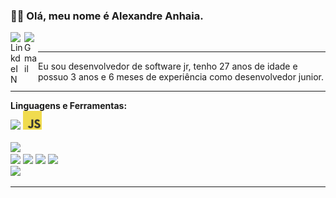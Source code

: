 ### 👋🏾 Olá, meu nome é Alexandre Anhaia.

<a target="_blank" href="https://www.linkedin.com/in/alexandre-anhaia-0bb1b5171/">
  <img align="left" alt="LinkdeIN" width="22px" src="https://cdn.jsdelivr.net/npm/simple-icons@v3/icons/linkedin.svg" />
</a>
<a target="_blank" href="mailto:alexandreaa10@hotmail.com">
  <img align="left" alt="Gmail" width="22px" src="https://cdn.jsdelivr.net/npm/simple-icons@v3/icons/gmail.svg" />
</a>  
</br>

---- 

Eu sou desenvolvedor de software jr, tenho 27 anos de idade e possuo 3 anos e 6 meses de experiência como desenvolvedor junior.


----

**Linguagens e Ferramentas:**  
<code title="Java"><img height="30" src="https://api.iconify.design/logos:java.svg"></code>
<code title="JavaScript"><img height="30" src="https://raw.githubusercontent.com/github/explore/80688e429a7d4ef2fca1e82350fe8e3517d3494d/topics/javascript/javascript.png">
</code>
<code title="React JS"> <img height="30" src="https://p7.hiclipart.com/preview/224/525/139/react-javascript-library-angularjs-github-native-thumbnail.jpg">
</code>
<code title="Python"><img height="30" src="https://api.iconify.design/logos:python.svg"></code>
<code title="SQL"><img height="30" src="https://icons-for-free.com/iconfiles/png/512/file+sql+icon-1320183612970878250.png"></code>
<code title="Postman"><img height="30" src="https://api.iconify.design/logos:postman.svg"></code>
<code title="Git"><img height="30" src="https://api.iconify.design/logos:git-icon.svg"></code>
<code title="Android Studio"> <img height="30" src="https://p7.hiclipart.com/preview/483/345/293/android-studio-integrated-development-environment-intellij-idea-software-build-studio.jpg">
</code>

----

